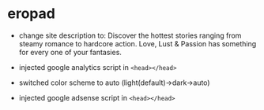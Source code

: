 # eropad

- change site description to: Discover the hottest stories ranging from steamy romance to hardcore action. Love, Lust & Passion has something for every one of your fantasies.

- injected google analytics script in `<head></head>`

- switched color scheme to auto (light(default)->dark->auto)

- injected google adsense script in `<head></head>`
